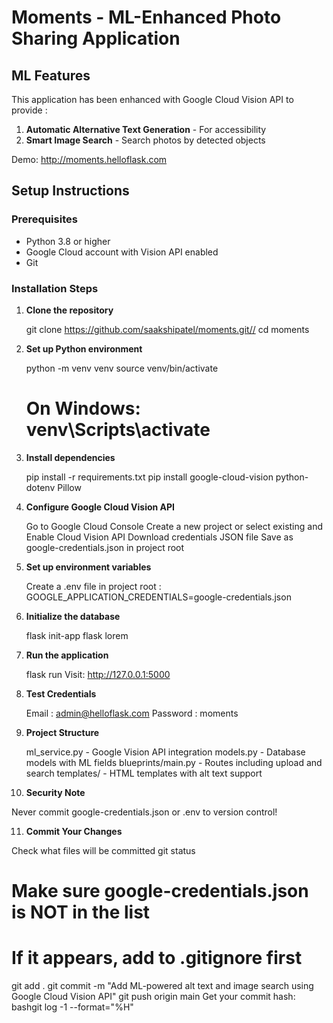 # Moments - ML-Enhanced Photo Sharing Application

## ML Features
This application has been enhanced with Google Cloud Vision API to provide :
1. **Automatic Alternative Text Generation** - For accessibility
2. **Smart Image Search** - Search photos by detected objects

Demo: http://moments.helloflask.com

## Setup Instructions

### Prerequisites
- Python 3.8 or higher
- Google Cloud account with Vision API enabled
- Git

### Installation Steps

1. **Clone the repository**

   git clone https://github.com/saakshipatel/moments.git//
   cd moments

2. **Set up Python environment**

   python -m venv venv
   source venv/bin/activate  
   # On Windows: venv\Scripts\activate

3. **Install dependencies**

   pip install -r requirements.txt
   pip install google-cloud-vision python-dotenv Pillow

4. **Configure Google Cloud Vision API**

   Go to Google Cloud Console
   Create a new project or select existing and Enable Cloud Vision API
   Download credentials JSON file
   Save as google-credentials.json in project root

5. **Set up environment variables**

   Create a .env file in project root :
   GOOGLE_APPLICATION_CREDENTIALS=google-credentials.json

6. **Initialize the database**

   flask init-app
   flask lorem  

7. **Run the application**

   flask run
   Visit: http://127.0.0.1:5000

8. **Test Credentials**

   Email : admin@helloflask.com
   Password : moments

9. **Project Structure**

   ml_service.py - Google Vision API integration
   models.py - Database models with ML fields
   blueprints/main.py - Routes including upload and search
   templates/ - HTML templates with alt text support

10. **Security Note**

   Never commit google-credentials.json or .env to version control!

11. **Commit Your Changes**

   Check what files will be committed
   git status

   # Make sure google-credentials.json is NOT in the list
   # If it appears, add to .gitignore first

   git add .
   git commit -m "Add ML-powered alt text and image search using Google Cloud Vision API"
   git push origin main
   Get your commit hash:
   bashgit log -1 --format="%H"

